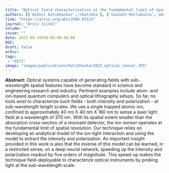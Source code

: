 ```yaml
---
title: "Optical field characterization at the fundamental limit of spatial resolution with a trapped ion"
authors: [['Nikhil Kotibhaskar','nkotibha'], ['Sainath Motlakunta','smotlaku'],['Anthony Vogliano','avogliano'],['Lewis Hahn','rlhahn'], ['Rajibul Islam', 'krislam']]
link: "https://arxiv.org/abs/2509.07214"
journal: "Arxiv [Link]"
volume: ""
issue: ""
date: 2025-09-10T00:00:00-00:00
DOI: 
draft: false
arXiv: 
tags:
 - "QITI" 
image: "images/publications/kotibhaskar2025_optical_sensor.JPG"
---
```


**Abstract:** Optical systems capable of generating fields with sub-wavelength spatial features have become standard in science and engineering research and industry. Pertinent examples include atom- and ion-based quantum computers and optical lithography setups. So far, no tools exist to characterize such fields - both intensity and polarization - at sub-wavelength length scales. We use a single trapped atomic ion, confined to approximately 40 nm X 40 nm X 180 nm to sense a laser light field at a wavelength of 370 nm. With its spatial extent smaller than the absorption cross-section of a resonant detector, the ion-sensor operates at the fundamental limit of spatial resolution. Our technique relies on developing an analytical model of the ion-light interaction and using the model to extract the intensity and polarization. An important insight provided in this work is also that the inverse of this model can be learned, in a restricted sense, on a deep neural network, speeding up the intensity and polarization readout by five orders of magnitude. This speed-up makes the technique field-deployable to characterize optical instruments by probing light at the sub-wavelength scale.